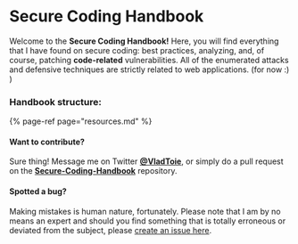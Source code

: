 # Secure Coding Handbook

Welcome to the **Secure Coding Handbook!** Here, you will find everything that I have found on secure coding: best practices, analyzing, and, of course, patching **code-related** vulnerabilities. All of the enumerated attacks and defensive techniques are strictly related to web applications. \(for now :\) \)

### Handbook structure:

{% page-ref page="resources.md" %}



#### Want to contribute?

Sure thing! Message me on Twitter [**@VladToie**](https://twitter.com/VladToie), or simply do a pull request on the [**Secure-Coding-Handbook**](https://github.com/joswha/Secure-Coding-Handbook) repository.

#### Spotted a bug?

Making mistakes is human nature, fortunately. Please note that I am by no means an expert and should you find something that is totally erroneous or deviated from the subject, please [create an issue here](https://github.com/joswha/Secure-Coding-Handbook/issues). 

